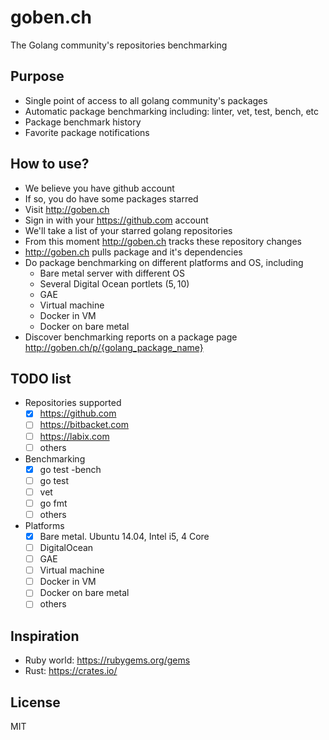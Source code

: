 # goben.ch
The Golang community's repositories benchmarking


## Purpose
- Single point of access to all golang community's packages
- Automatic package benchmarking including: linter, vet, test, bench, etc
- Package benchmark history
- Favorite package notifications


## How to use?
- We believe you have github account
- If so, you do have some packages starred
- Visit http://goben.ch
- Sign in with your https://github.com account
- We'll take a list of your starred golang repositories
- From this moment http://goben.ch tracks these repository changes
- http://goben.ch pulls package and it's dependencies
- Do package benchmarking on different platforms and OS, including
	- Bare metal server with different OS
	- Several Digital Ocean portlets (5$, 10$)
	- GAE
	- Virtual machine
	- Docker in VM
	- Docker on bare metal
- Discover benchmarking reports on a package page http://goben.ch/p/{golang_package_name}

## TODO list
- Repositories supported
	- [X] https://github.com
	- [ ] https://bitbacket.com
	- [ ] https://labix.com
	- [ ] others
- Benchmarking
	- [X] go test -bench
	- [ ] go test
	- [ ] vet
	- [ ] go fmt
	- [ ] others
- Platforms
	- [X] Bare metal. Ubuntu 14.04, Intel i5, 4 Core
	- [ ] DigitalOcean
	- [ ] GAE
	- [ ] Virtual machine
	- [ ] Docker in VM
	- [ ] Docker on bare metal
	- [ ] others

## Inspiration
- Ruby world: https://rubygems.org/gems
- Rust: https://crates.io/

## License
MIT
